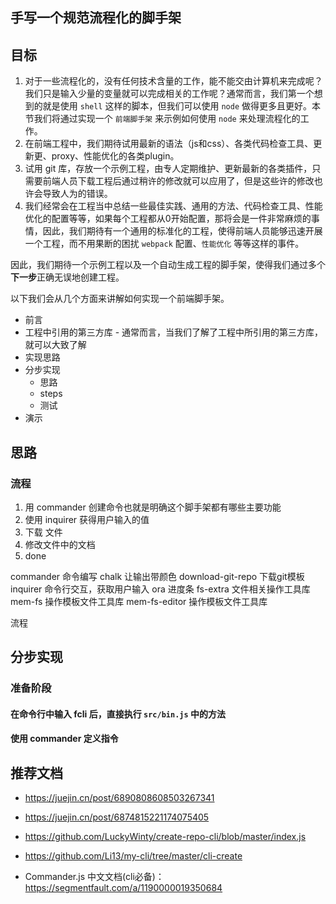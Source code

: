 ## 手写一个规范流程化的脚手架

## 目标

1. 对于一些流程化的，没有任何技术含量的工作，能不能交由计算机来完成呢？我们只是输入少量的变量就可以完成相关的工作呢？通常而言，我们第一个想到的就是使用 `shell` 这样的脚本，但我们可以使用 `node` 做得更多且更好。本节我们将通过实现一个 `前端脚手架` 来示例如何使用 `node` 来处理流程化的工作。
2. 在前端工程中，我们期待试用最新的语法（js和css）、各类代码检查工具、更新更、proxy、性能优化的各类plugin。
3. 试用 git 库，存放一个示例工程，由专人定期维护、更新最新的各类插件，只需要前端人员下载工程后通过稍许的修改就可以应用了，但是这些许的修改也许会导致人为的错误。
3. 我们经常会在工程当中总结一些最佳实践、通用的方法、代码检查工具、性能优化的配置等等，如果每个工程都从0开始配置，那将会是一件非常麻烦的事情，因此，我们期待有一个通用的标准化的工程，使得前端人员能够迅速开展一个工程，而不用果断的困扰 `webpack` 配置、`性能优化` 等等这样的事件。

因此，我们期待一个示例工程以及一个自动生成工程的脚手架，使得我们通过多个**下一步**正确无误地创建工程。

以下我们会从几个方面来讲解如何实现一个前端脚手架。

- 前言
- 工程中引用的第三方库 - 通常而言，当我们了解了工程中所引用的第三方库，就可以大致了解
- 实现思路
- 分步实现
  - 思路
  - steps
  - 测试
- 演示

## 思路

### 流程

1. 用 commander 创建命令也就是明确这个脚手架都有哪些主要功能
2. 使用 inquirer 获得用户输入的值
3. 下载 文件
4. 修改文件中的文档
5. done

commander 命令编写
chalk 让输出带颜色
download-git-repo 下载git模板
inquirer 命令行交互，获取用户输入
ora 进度条
fs-extra 文件相关操作工具库
mem-fs 操作模板文件工具库
mem-fs-editor 操作模板文件工具库

流程

## 分步实现

### 准备阶段

#### 在命令行中输入 fcli 后，直接执行 `src/bin.js` 中的方法

#### 使用 commander 定义指令


## 推荐文档

- https://juejin.cn/post/6890808608503267341
- https://juejin.cn/post/6874815221174075405
- https://github.com/LuckyWinty/create-repo-cli/blob/master/index.js
- https://github.com/Li13/my-cli/tree/master/cli-create

- Commander.js 中文文档(cli必备)： https://segmentfault.com/a/1190000019350684
